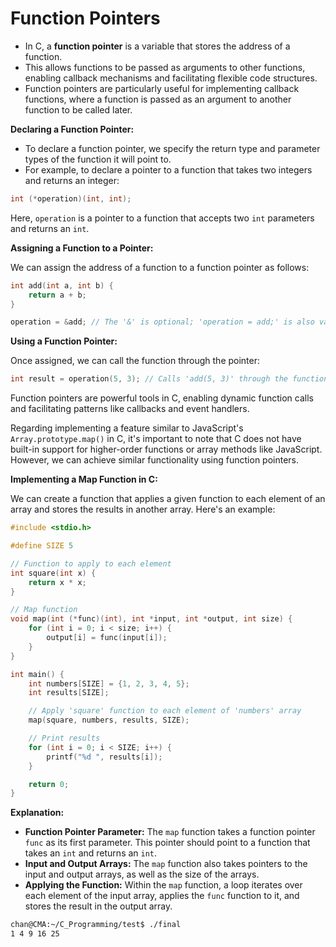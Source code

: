 # Function Pointers

- In C, a **function pointer** is a variable that stores the address of a function. 
- This allows functions to be passed as arguments to other functions, enabling callback mechanisms and facilitating flexible code structures. 
- Function pointers are particularly useful for implementing callback functions, where a function is passed as an argument to another function to be called later. 



**Declaring a Function Pointer:**

- To declare a function pointer, we specify the return type and parameter types of the function it will point to. 
- For example, to declare a pointer to a function that takes two integers and returns an integer:

```c
int (*operation)(int, int);
```

Here, `operation` is a pointer to a function that accepts two `int` parameters and returns an `int`.

**Assigning a Function to a Pointer:**

We can assign the address of a function to a function pointer as follows:

```c
int add(int a, int b) {
    return a + b;
}

operation = &add; // The '&' is optional; 'operation = add;' is also valid.
```

**Using a Function Pointer:**

Once assigned, we can call the function through the pointer:

```c
int result = operation(5, 3); // Calls 'add(5, 3)' through the function pointer.
```

Function pointers are powerful tools in C, enabling dynamic function calls and facilitating patterns like callbacks and event handlers. 



Regarding implementing a feature similar to JavaScript's `Array.prototype.map()` in C, it's important to note that C does not have built-in support for higher-order functions or array methods like JavaScript. However, we can achieve similar functionality using function pointers.

**Implementing a Map Function in C:**

We can create a function that applies a given function to each element of an array and stores the results in another array. Here's an example:

```c
#include <stdio.h>

#define SIZE 5

// Function to apply to each element
int square(int x) {
    return x * x;
}

// Map function
void map(int (*func)(int), int *input, int *output, int size) {
    for (int i = 0; i < size; i++) {
        output[i] = func(input[i]);
    }
}

int main() {
    int numbers[SIZE] = {1, 2, 3, 4, 5};
    int results[SIZE];

    // Apply 'square' function to each element of 'numbers' array
    map(square, numbers, results, SIZE);

    // Print results
    for (int i = 0; i < SIZE; i++) {
        printf("%d ", results[i]);
    }

    return 0;
}
```

**Explanation:**

- **Function Pointer Parameter:** The `map` function takes a function pointer `func` as its first parameter. This pointer should point to a function that takes an `int` and returns an `int`.
- **Input and Output Arrays:** The `map` function also takes pointers to the input and output arrays, as well as the size of the arrays.
- **Applying the Function:** Within the `map` function, a loop iterates over each element of the input array, applies the `func` function to it, and stores the result in the output array.

```sh
chan@CMA:~/C_Programming/test$ ./final
1 4 9 16 25 
```

